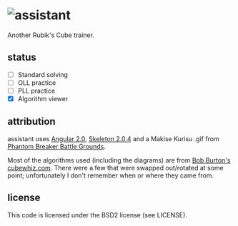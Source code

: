 <h1><img src="https://raw.githubusercontent.com/yupferris/assistant/master/images/kurisu.gif" style="float: left" />assistant</h1>

Another Rubik's Cube trainer.

## status
- [ ] Standard solving
- [ ] OLL practice
- [ ] PLL practice
- [x] Algorithm viewer

## attribution
assistant uses [Angular 2.0](https://angular.io/), [Skeleton 2.0.4](http://getskeleton.com/) and a Makise Kurisu .gif from [Phantom Breaker Battle Grounds](http://5pb.jp/games/pbbg/en/character_4.html).

Most of the algorithms used (including the diagrams) are from [Bob Burton's cubewhiz.com](http://www.cubewhiz.com/). There were a few that were swapped out/rotated at some point; unfortunately I don't remember when or where they came from.

## license
This code is licensed under the BSD2 license (see LICENSE).
